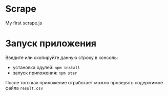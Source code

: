 # Scrape
My first scrape.js

# Запуск приложения

Введите или скопируйте данную строку в консоль:

- установка одулей: `npm install`
- запуск приложения: `npm star`

После того как приложение отработает можно проверять содержимое файла `result.csv`
